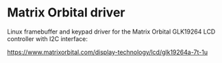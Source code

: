 # Matrix Orbital driver

Linux framebuffer and keypad driver for the Matrix Orbital GLK19264 LCD controller with I2C interface:

https://www.matrixorbital.com/display-technology/lcd/glk19264a-7t-1u
